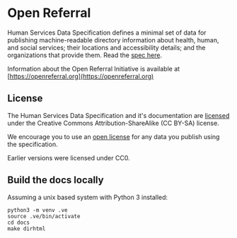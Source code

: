 # Open Referral

Human Services Data Specification defines a minimal set of data for publishing machine-readable directory information about health, human, and social services; their locations and accessibility details; and the organizations that provide them. Read the [spec here](Human%20Services%20Data%20Specification%20%20v1.0.md).

Information about the Open Referral Initiative is available at [https://openreferral.org](https://openreferral.org)

## License

The Human Services Data Specification and it's documentation are [licensed](LICENSE) under the Creative Commons Attribution-ShareAlike (CC BY-SA) license.

We encourage you to use an [open license](http://licenses.opendefinition.org/) for any data you publish using the specification. 

Earlier versions were licensed under CC0.



## Build the docs locally

Assuming a unix based system with Python 3 installed:

```
python3 -m venv .ve    
source .ve/bin/activate
cd docs
make dirhtml
```



